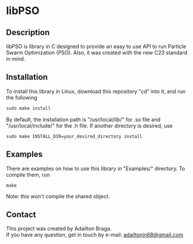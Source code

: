 # libPSO

## Description

libPSO is library in C designed to provide an easy to use API to run Particle
Swarm Optimization (PSO). Also, it was created with the new C23 standard in mind.


## Installation 

To install this library in Linux, download this repository "cd" into it,
and run the following
```bash
sudo make install
```

By default, the installation path is "/usr/local/lib/" for .so file and 
"/usr/local/include/" for the .h file.
If another directory is desired, use
```
sudo make INSTALL_DIR=your_desired_directory install
```

## Examples

There are examples on how to use this library in "Examples/" directory.
To compile them, run
```
make
```

Note: this won't compile the shared object.

## Contact

This project was created by Adailton Braga.  
If you have any question, get in touch by e-mail: adailtonjn68@gmail.com
